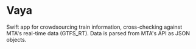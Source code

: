# Vaya
Swift app for crowdsourcing train information, cross-checking against MTA's real-time data (GTFS_RT). Data is parsed from MTA's API as JSON objects. 

